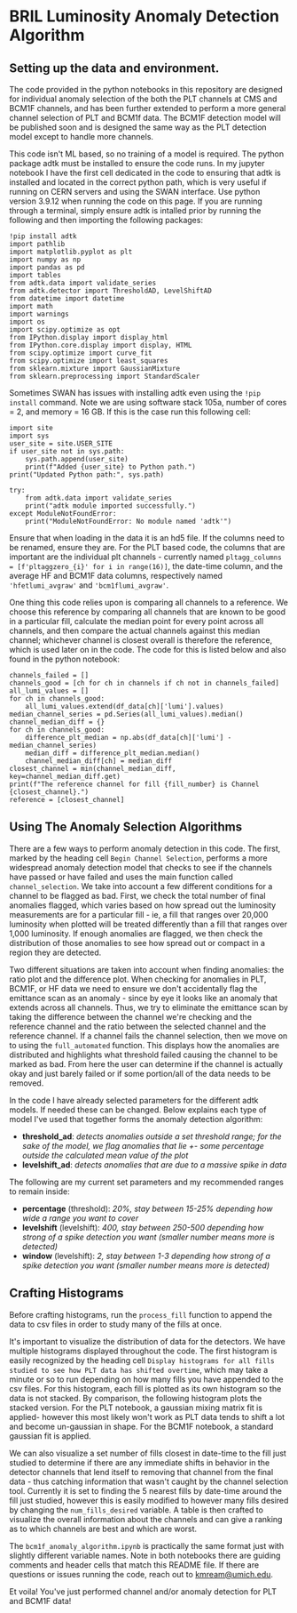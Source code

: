 # BRIL Luminosity Anomaly Detection Algorithm

## Setting up the data and environment.
The code provided in the python notebooks in this repository are designed for individual anomaly selection of the both the PLT channels at CMS and BCM1F channels, and has been further extended to perform a more general channel selection of PLT and BCM1f data. The BCM1F detection model will be published soon and is designed the same way as the PLT detection model except to handle more channels. 

This code isn't ML based, so no training of a model is required. The python package adtk must be installed to ensure the code runs. In my jupyter notebook I have the first cell dedicated in the code to ensuring that adtk is installed and located in the correct python path, which is very useful if running on CERN servers and using the SWAN interface. Use python version 3.9.12 when running the code on this page. If you are running through a terminal, simply ensure adtk is intalled prior by running the following and then importing the following packages:

```
!pip install adtk
import pathlib
import matplotlib.pyplot as plt
import numpy as np
import pandas as pd
import tables
from adtk.data import validate_series
from adtk.detector import ThresholdAD, LevelShiftAD
from datetime import datetime
import math
import warnings
import os
import scipy.optimize as opt  
from IPython.display import display_html
from IPython.core.display import display, HTML
from scipy.optimize import curve_fit
from scipy.optimize import least_squares
from sklearn.mixture import GaussianMixture
from sklearn.preprocessing import StandardScaler
```

Sometimes SWAN has issues with installing adtk even using the ```!pip install``` command. Note we are using software stack 105a, number of cores = 2, and memory = 16 GB. If this is the case run this following cell:

```
import site
import sys
user_site = site.USER_SITE
if user_site not in sys.path:
    sys.path.append(user_site)
    print(f"Added {user_site} to Python path.")
print("Updated Python path:", sys.path)

try:
    from adtk.data import validate_series
    print("adtk module imported successfully.")
except ModuleNotFoundError:
    print("ModuleNotFoundError: No module named 'adtk'")
```


Ensure that when loading in the data it is an hd5 file. If the columns need to be renamed, ensure they are. For the PLT based code, the columns that are important are the individual plt channels - currently named ```pltagg_columns = [f'pltaggzero_{i}' for i in range(16)]```, the date-time column, and the average HF and BCM1F data columns, respectively named ```'hfetlumi_avgraw'``` and ```'bcm1flumi_avgraw'```.

One thing this code relies upon is comparing all channels to a reference. We choose this reference by comparing all channels that are known to be good in a particular fill, calculate the median point for every point across all channels, and then compare the actual channels against this median channel; whichever channel is closest overall is therefore the reference, which is used later on in the code. The code for this is listed below and also found in the python notebook: 
```
channels_failed = [] 
channels_good = [ch for ch in channels if ch not in channels_failed]
all_lumi_values = []
for ch in channels_good:
    all_lumi_values.extend(df_data[ch]['lumi'].values)
median_channel_series = pd.Series(all_lumi_values).median()
channel_median_diff = {}
for ch in channels_good:
    difference_plt_median = np.abs(df_data[ch]['lumi'] - median_channel_series)
    median_diff = difference_plt_median.median()
    channel_median_diff[ch] = median_diff 
closest_channel = min(channel_median_diff, key=channel_median_diff.get)
print(f"The reference channel for fill {fill_number} is Channel {closest_channel}.")
reference = [closest_channel]
```

## Using The Anomaly Selection Algorithms

There are a few ways to perform anomaly detection in this code. The first, marked by the heading cell ```Begin Channel Selection```, performs a more widespread anomaly detection model that checks to see if the channels have passed or have failed and uses the main function called ```channel_selection```. We take into account a few different conditions for a channel to be flagged as bad. First, we check the total number of final anomalies flagged, which varies based on how spread out the luminosity measurements are for a particular fill - ie, a fill that ranges over 20,000 luminosity when plotted will be treated differently than a fill that ranges over 1,000 luminosity. If enough anomalies are flagged, we then check the distribution of those anomalies to see how spread out or compact in a region they are detected. 

Two different situations are taken into account when finding anomalies: the ratio plot and the difference plot. When checking for anomalies in PLT, BCM1F, or HF data we need to ensure we don't accidentally flag the emittance scan as an anomaly - since by eye it looks like an anomaly that extends across all channels. Thus, we try to eliminate the emittance scan by taking the difference between the channel we're checking and the reference channel and the ratio between the selected channel and the reference channel. If a channel fails the channel selection, then we move on to using the ```full_automated``` function. This displays how the anomalies are distributed and highlights what threshold failed causing the channel to be marked as bad. From here the user can determine if the channel is actually okay and just barely failed or if some portion/all of the data needs to be removed.

In the code I have already selected parameters for the different adtk models. If needed these can be changed. Below explains each type of model I've used that together forms the anomaly detection algorithm:
* __threshold_ad__: _detects anomalies outside a set threshold range; for the sake of the model, we flag anomalies that lie +- some percentage outside the calculated mean value of the plot_ 
* __levelshift_ad__: _detects anomalies that are due to a massive spike in data_

The following are my current set parameters and my recommended ranges to remain inside:
* __percentage__ (threshold): _20%, stay between 15-25% depending how wide a range you want to cover_
* __levelshift__ (levelshift): _400, stay between 250-500 depending how strong of a spike detection you want (smaller number means more is detected)_
* __window__ (levelshift): _2, stay between 1-3 depending how strong of a spike detection you want (smaller number means more is detected)_


## Crafting Histograms

Before crafting histograms, run the ```process_fill``` function to append the data to csv files in order to study many of the fills at once.

It's important to visualize the distribution of data for the detectors. We have multiple histograms displayed throughout the code. The first histogram is easily recognized by the heading cell ```Display histograms for all fills studied to see how PLT data has shifted overtime```, which may take a minute or so to run depending on how many fills you have appended to the csv files. For this histogram, each fill is plotted as its own histogram so the data is not stacked. By comparison, the following histogram plots the stacked version. For the PLT notebook, a  gaussian mixing matrix fit is applied- however this most likely won't work as PLT data tends to shift a lot and become un-gaussian in shape. For the BCM1F notebook, a standard gaussian fit is applied.

We can also visualize a set number of fills closest in date-time to the fill just studied to determine if there are any immediate shifts in behavior in the detector channels that lend itself to removing that channel from the final data - thus catching information that wasn't caught by the channel selection tool. Currently it is set to finding the 5 nearest fills by date-time around the fill just studied, however this is easily modified to however many fills desired by changing the ```num_fills_desired``` variable. A table is then crafted to visualize the overall information about the channels and can give a ranking as to which channels are best and which are worst.

The ```bcm1f_anomaly_algorithm.ipynb``` is practically the same format just with slightly different variable names. Note in both notebooks there are guiding comments and header cells that match this README file. If there are questions or issues running the code, reach out to kmream@umich.edu.

Et voila! You've just performed channel and/or anomaly detection for PLT and BCM1F data! 
